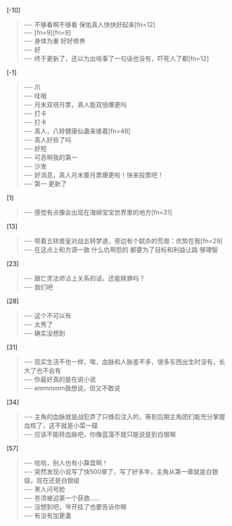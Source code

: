 
[-10] 
>--- 不够看啊不够看 保佑真人快快好起来[fn=12]<br>
>--- [fn=9][fn=9]<br>
>--- 身体为重  好好修养<br>
>--- 好<br>
>--- 终于更新了，还以为出啥事了一句话也没有，吓死人了都[fn=12]<br>

[-1] 
>--- 爪<br>
>--- 哇哦<br>
>--- 月末双倍月票，真人能双倍爆更吗<br>
>--- 打卡<br>
>--- 打卡<br>
>--- 真人，八转健康仙蛊来接着[fn=46]<br>
>--- 真人好些了吗<br>
>--- 好短<br>
>--- 可恶啊我的第一<br>
>--- 沙发<br>
>--- 好消息，真人月末要月票爆更啦！快来投票吧！<br>
>--- 第一 更新了<br>

[1] 
>--- 感觉有点像会出现在海绵宝宝世界里的地方[fn=31]<br>

[13] 
>--- 带着五转兽皇对战五转梦道，旁边有个弑杀的荒兽：优势在我[fn=29]<br>
>--- 在这点上和方源一致
什么仇啊怨的
都要为了目标和利益让路
够理智<br>

[23] 
>--- 跟亡灵法师沾上关系的话，还能赎罪吗？<br>
>--- 我们吧<br>

[28] 
>--- 这个不可以有<br>
>--- 太秀了<br>
>--- 确实没想到<br>

[31] 
>--- 现实生活不也一样，唉，血脉和人脉差不多，很多东西出生时没有，长大了也不会有<br>
>--- 你最好真的是在说小说<br>
>--- emmmmm我想说，但又不敢说<br>

[34] 
>--- 主角的血脉就是战犯弄了只蜂后注入的，等到后期主角团们能充分掌握血核了，这不就是小菜一碟<br>
>--- 应该不能转血脉吧，你像蓝藻不就只能说是到白银嘛<br>

[57] 
>--- 哈哈，别人也有小算盘啊！<br>
>--- 突然发现小说写了快500章了，写了好多年，主角从第一章就是白银级，现在还是白银级<br>
>--- 黑人问号脸<br>
>--- 苍须被迫第一个获救……<br>
>--- 没想到吧，爷开挂了也要告诉你嘛<br>
>--- 有没有加更蛊<br>
